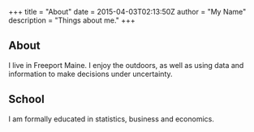+++
title = "About"
date = 2015-04-03T02:13:50Z
author = "My Name"
description = "Things about me."
+++

## About

I live in Freeport Maine.  I enjoy the outdoors, as well as using data and information to make decisions under uncertainty.

## School

I am formally educated in statistics, business and economics.